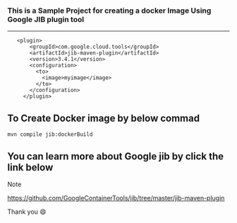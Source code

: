 ### This is a Sample Project for creating a docker Image Using Google JIB plugin tool
---

 ```
    <plugin>
        <groupId>com.google.cloud.tools</groupId>
        <artifactId>jib-maven-plugin</artifactId>
        <version>3.4.1</version>
        <configuration>
          <to>
            <image>myimage</image>
          </to>
        </configuration>
      </plugin>
```
## To Create Docker image by below commad

 ` mvn compile jib:dockerBuild `



##  You can learn more about Google jib by click the link below
> [!NOTE]
>  https://github.com/GoogleContainerTools/jib/tree/master/jib-maven-plugin 

 Thank you 😄
      


  
